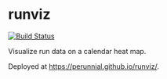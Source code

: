 # runviz

[![Build Status](https://travis-ci.com/perunnial/runviz.svg?branch=main)](https://travis-ci.com/perunnial/runviz)

Visualize run data on a calendar heat map.

Deployed at https://perunnial.github.io/runviz/.
